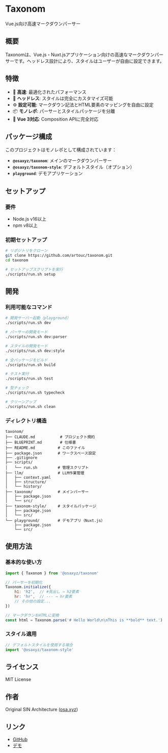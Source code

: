 # Taxonom

Vue.js向け高速マークダウンパーサー

## 概要

Taxonomは、Vue.js・Nuxt.jsアプリケーション向けの高速なマークダウンパーサーです。ヘッドレス設計により、スタイルはユーザーが自由に設定できます。

## 特徴

- 🚀 **高速**: 最適化されたパフォーマンス
- 🎨 **ヘッドレス**: スタイルは完全にカスタマイズ可能
- ⚙️ **設定可能**: マークダウン記法とHTML要素のマッピングを自由に設定
- 📦 **モノレポ**: パーサーとスタイルパッケージを分離
- 🔧 **Vue 3対応**: Composition APIに完全対応

## パッケージ構成

このプロジェクトはモノレポとして構成されています：

- **`@osaxyz/taxonom`**: メインのマークダウンパーサー
- **`@osaxyz/taxonom-style`**: デフォルトスタイル（オプション）
- **`playground`**: デモアプリケーション

## セットアップ

### 要件

- Node.js v16以上
- npm v8以上

### 初期セットアップ

```bash
# リポジトリをクローン
git clone https://github.com/artouc/taxonom.git
cd taxonom

# セットアップスクリプトを実行
./scripts/run.sh setup
```

## 開発

### 利用可能なコマンド

```bash
# 開発サーバー起動（playground）
./scripts/run.sh dev

# パーサーの開発モード
./scripts/run.sh dev:parser

# スタイルの開発モード
./scripts/run.sh dev:style

# 全パッケージをビルド
./scripts/run.sh build

# テスト実行
./scripts/run.sh test

# 型チェック
./scripts/run.sh typecheck

# クリーンアップ
./scripts/run.sh clean
```

### ディレクトリ構造

```
taxonom/
├── CLAUDE.md           # プロジェクト規約
├── BLUEPRINT.md        # 仕様書
├── README.md          # このファイル
├── package.json       # ワークスペース設定
├── .gitignore
├── scripts/
│   └── run.sh         # 管理スクリプト
├── llm/               # LLM作業管理
│   ├── context.yaml
│   ├── structure/
│   └── history/
├── taxonom/           # メインパーサー
│   ├── package.json
│   └── src/
├── taxonom-style/     # スタイルパッケージ  
│   ├── package.json
│   └── src/
└── playground/        # デモアプリ（Nuxt.js）
    ├── package.json
    └── src/
```

## 使用方法

### 基本的な使い方

```javascript
import { Taxonom } from '@osaxyz/taxonom'

// パーサーを初期化
Taxonom.initialize({
    h1: 'h2',  // #見出し → h2要素
    hr: 'hr',  // --- → hr要素
    // その他の設定...
})

// マークダウンをHTMLに変換
const html = Taxonom.parse('# Hello World\n\nThis is **bold** text.')
```

### スタイル適用

```javascript
// デフォルトスタイルを使用する場合
import '@osaxyz/taxonom-style'
```

## ライセンス

MIT License

## 作者

Original SIN Architecture ([osa.xyz](https://osa.xyz))

## リンク

- [GitHub](https://github.com/artouc/taxonom)
- [デモ](https://taxonom.vercel.app)